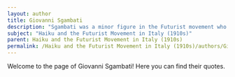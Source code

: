 ```yaml
---
layout: author
title: Giovanni Sgambati
description: "Sgambati was a minor figure in the Futurist movement who experimented with poetic forms, including haikus inspired by Japanese literature. His poetry frequently reflected on the intersection of nature with technology."
subject: "Haiku and the Futurist Movement in Italy (1910s)"
parent: Haiku and the Futurist Movement in Italy (1910s)
permalink: /Haiku and the Futurist Movement in Italy (1910s)/authors/Giovanni-Sgambati/
---
```


Welcome to the page of Giovanni Sgambati! Here you can find their quotes.
